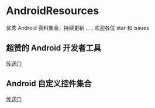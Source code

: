 # AndroidResources

优秀 Android 资料集合，持续更新 ... , 欢迎各位 star 和 issues



## 超赞的 Android 开发者工具 ##

[传送门](https://github.com/TwoWater/AndroidResources/blob/master/MD/%E8%B6%85%E8%B5%9E%E7%9A%84%20Android%20%E5%BC%80%E5%8F%91%E8%80%85%E5%B7%A5%E5%85%B7.md)

## Android 自定义控件集合

[传送门](https://github.com/TwoWater/AndroidResources/blob/master/MD/Android%20View.md)

